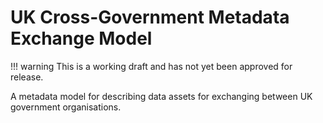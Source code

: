 # UK Cross-Government Metadata Exchange Model

!!! warning
    This is a working draft and has not yet been approved for release.


A metadata model for describing data assets for exchanging between UK government organisations.